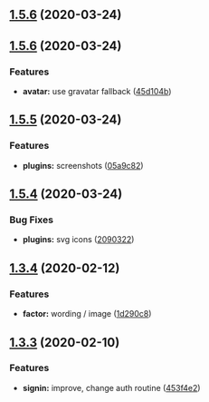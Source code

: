 ## [1.5.6](https://github.com/fiction-com/factor/compare/v1.5.7...v1.5.6) (2020-03-24)



## [1.5.6](https://github.com/fiction-com/factor/compare/v1.5.5...v1.5.6) (2020-03-24)


### Features

* **avatar:** use gravatar fallback ([45d104b](https://github.com/fiction-com/factor/commit/45d104bda829ba5b075b6f0389e2ec00f99ba7f7))



## [1.5.5](https://github.com/fiction-com/factor/compare/v1.5.4...v1.5.5) (2020-03-24)


### Features

* **plugins:**  screenshots ([05a9c82](https://github.com/fiction-com/factor/commit/05a9c82b194bb7061b58f1225f66bd1b8c31f584))



## [1.5.4](https://github.com/fiction-com/factor/compare/v1.5.3...v1.5.4) (2020-03-24)


### Bug Fixes

* **plugins:** svg icons ([2090322](https://github.com/fiction-com/factor/commit/2090322a2868420f85a8ff914a0ee7cfa2f99b4a))



## [1.3.4](https://github.com/fiction-com/factor/compare/v1.3.3...v1.3.4) (2020-02-12)


### Features

* **factor:** wording / image ([1d290c8](https://github.com/fiction-com/factor/commit/1d290c8c0f14fb320d619acaa5d6dd37290d6551))



## [1.3.3](https://github.com/fiction-com/factor/compare/v1.3.2...v1.3.3) (2020-02-10)


### Features

* **signin:** improve, change auth routine ([453f4e2](https://github.com/fiction-com/factor/commit/453f4e2f87b27ecad16cf627c20a4686ef8db9db))



